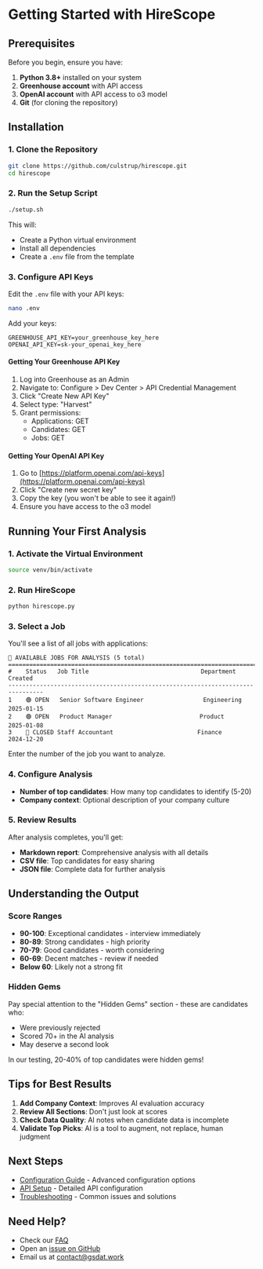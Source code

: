 # Getting Started with HireScope

## Prerequisites

Before you begin, ensure you have:

1. **Python 3.8+** installed on your system
2. **Greenhouse account** with API access
3. **OpenAI account** with API access to o3 model
4. **Git** (for cloning the repository)

## Installation

### 1. Clone the Repository

```bash
git clone https://github.com/culstrup/hirescope.git
cd hirescope
```

### 2. Run the Setup Script

```bash
./setup.sh
```

This will:
- Create a Python virtual environment
- Install all dependencies
- Create a `.env` file from the template

### 3. Configure API Keys

Edit the `.env` file with your API keys:

```bash
nano .env
```

Add your keys:
```
GREENHOUSE_API_KEY=your_greenhouse_key_here
OPENAI_API_KEY=sk-your_openai_key_here
```

#### Getting Your Greenhouse API Key

1. Log into Greenhouse as an Admin
2. Navigate to: Configure > Dev Center > API Credential Management
3. Click "Create New API Key"
4. Select type: "Harvest"
5. Grant permissions:
   - Applications: GET
   - Candidates: GET  
   - Jobs: GET

#### Getting Your OpenAI API Key

1. Go to [https://platform.openai.com/api-keys](https://platform.openai.com/api-keys)
2. Click "Create new secret key"
3. Copy the key (you won't be able to see it again!)
4. Ensure you have access to the o3 model

## Running Your First Analysis

### 1. Activate the Virtual Environment

```bash
source venv/bin/activate
```

### 2. Run HireScope

```bash
python hirescope.py
```

### 3. Select a Job

You'll see a list of all jobs with applications:

```
🎯 AVAILABLE JOBS FOR ANALYSIS (5 total)
================================================================================
#    Status   Job Title                                Department            Created
--------------------------------------------------------------------------------
1    🟢 OPEN   Senior Software Engineer                 Engineering          2025-01-15
2    🟢 OPEN   Product Manager                         Product              2025-01-08
3    🔴 CLOSED Staff Accountant                        Finance              2024-12-20
```

Enter the number of the job you want to analyze.

### 4. Configure Analysis

- **Number of top candidates**: How many top candidates to identify (5-20)
- **Company context**: Optional description of your company culture

### 5. Review Results

After analysis completes, you'll get:

- **Markdown report**: Comprehensive analysis with all details
- **CSV file**: Top candidates for easy sharing
- **JSON file**: Complete data for further analysis

## Understanding the Output

### Score Ranges

- **90-100**: Exceptional candidates - interview immediately
- **80-89**: Strong candidates - high priority
- **70-79**: Good candidates - worth considering
- **60-69**: Decent matches - review if needed
- **Below 60**: Likely not a strong fit

### Hidden Gems

Pay special attention to the "Hidden Gems" section - these are candidates who:
- Were previously rejected
- Scored 70+ in the AI analysis
- May deserve a second look

In our testing, 20-40% of top candidates were hidden gems!

## Tips for Best Results

1. **Add Company Context**: Improves AI evaluation accuracy
2. **Review All Sections**: Don't just look at scores
3. **Check Data Quality**: AI notes when candidate data is incomplete
4. **Validate Top Picks**: AI is a tool to augment, not replace, human judgment

## Next Steps

- [Configuration Guide](configuration.md) - Advanced configuration options
- [API Setup](api-setup.md) - Detailed API configuration
- [Troubleshooting](troubleshooting.md) - Common issues and solutions

## Need Help?

- Check our [FAQ](faq.md)
- Open an [issue on GitHub](https://github.com/culstrup/hirescope/issues)
- Email us at contact@gsdat.work